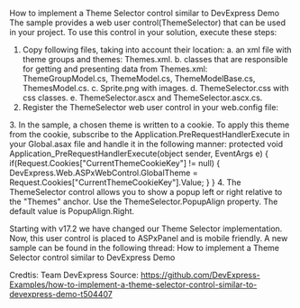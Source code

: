 How to implement a Theme Selector control similar to DevExpress Demo
The sample provides a web user control(ThemeSelector) that can be used in your project. To use this control in your solution, execute these steps:
1. Copy following files, taking into account their location:
   a. an xml file with theme groups and themes: Themes.xml.
   b. classes that are responsible for getting and presenting data from Themes.xml: ThemeGroupModel.cs, ThemeModel.cs, ThemeModelBase.cs, ThemesModel.cs.
   c. Sprite.png with images.
   d. ThemeSelector.css with css classes.
   e. ThemeSelector.ascx and ThemeSelector.ascx.cs.
2. Register the ThemeSelector web user control in your web.config file:
<pages>
  <controls>
    <add src="~/UserControl/ThemeSelector.ascx" tagName="ThemeSelector" tagPrefix="dx" />
  </controls>
</pages>
3. In the sample, a chosen theme is written to a cookie. To apply this theme from the cookie, subscribe to the Application.PreRequestHandlerExecute in your Global.asax file and handle it
in the following manner:
protected void Application_PreRequestHandlerExecute(object sender, EventArgs e) {
    if(Request.Cookies["CurrentThemeCookieKey"] != null) {
        DevExpress.Web.ASPxWebControl.GlobalTheme = Request.Cookies["CurrentThemeCookieKey"].Value;
    }
}
4. The ThemeSelector control allows you to show a popup left or right relative to the "Themes" anchor. Use the ThemeSelector.PopupAlign property. The default value is PopupAlign.Right. 
<dx:ThemeSelector runat="server" ID="ts2" PopupAlign="Left" />

Starting with v17.2 we have changed our Theme Selector implementation. Now, this user control is placed to ASPxPanel and is mobile friendly. A new sample can be found in the following thread: How to implement a Theme Selector control similar to DevExpress Demo

Credtis: Team DevExpress
Source: https://github.com/DevExpress-Examples/how-to-implement-a-theme-selector-control-similar-to-devexpress-demo-t504407